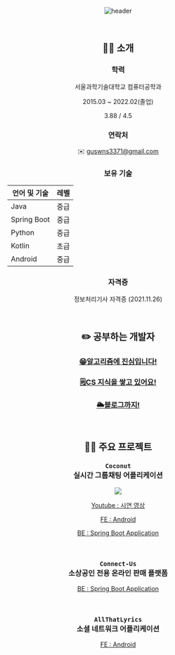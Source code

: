 <div align=center>

![header](https://capsule-render.vercel.app/api?type=Cylinder&color=gradient&section=header&text=하현준(guswns3371)&fontSize=45&animation=fadeIn)
  
<br/>
  
## 🙋‍♂️ 소개 

### 학력

서울과학기술대학교 컴퓨터공학과
  
2015.03 ~ 2022.02(졸업)
  
3.88 / 4.5
  
### 연락처

✉️ [guswns3371@gmail.com](mailto:guswns3371@gmail.com) 

### 보유 기술

| 언어 및 기술 | 레벨 |
| ---------- | ---- |
| Java       | 중급 |
| Spring Boot | 중급 |
| Python     | 중급 |
| Kotlin     | 초급 |
| Android    | 중급 |

### 자격증

정보처리기사 자격증 (2021.11.26)

<br/>

## ✏️ 공부하는 개발자

### [😁알고리즘에 진심입니다!](https://github.com/guswns3371/Algorithm)

### [🗒️CS 지식을 쌓고 있어요!](https://github.com/CS-studi/CS-study)
  
### [🌥️블로그까지!](https://velog.io/@guswns3371/about)
  
<br/>
  
## 👨‍💻 주요 프로젝트

### `Coconut`<br/>실시간 그룹채팅 어플리케이션 
  
[![](https://raw.githubusercontent.com/guswns3371/CoconutAndroid/master/app/src/main/res/mipmap-hdpi/ic_launcher_coconut.png)](https://www.youtube.com/watch?v=2taqqWY0Bdc) <br/>
  
[Youtube : 시연 영상](https://www.youtube.com/watch?v=2taqqWY0Bdc)  

[FE : Android](https://github.com/guswns3371/Coconut)  
  
[BE : Spring Boot Application](https://github.com/guswns3371/coconut-spring-server)  

<br/>
  
### `Connect-Us`<br/>소상공인 전용 온라인 판매 플랫폼 
  
[BE : Spring Boot Application](https://github.com/guswns3371/connect-us)  

<br/>

### `AllThatLyrics`<br/>소셜 네트워크 어플리케이션 

[FE : Android](https://github.com/guswns3371/AllThatLyrics)  

  
<br/>
  

</div>
